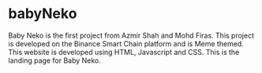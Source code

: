 # babyNeko

Baby Neko is the first project from Azmir Shah and Mohd Firas. This project is developed on the Binance Smart Chain platform and is Meme themed. This website is developed using HTML, Javascript and CSS. This is the landing page for Baby Neko.